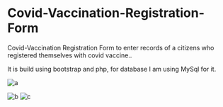 # Covid-Vaccination-Registration-Form
Covid-Vaccination Registration Form to enter records of a citizens who registered themselves with covid vaccine.. 

It is build using bootstrap and php, for database I am using MySql for it.

![a](https://user-images.githubusercontent.com/51805517/126644888-e884fa21-22d4-459f-8489-3b85a94d6d15.JPG)



![b](https://user-images.githubusercontent.com/51805517/126645124-232d4ece-37b7-4dcb-aaec-9ae784dc005f.JPG)
![c](https://user-images.githubusercontent.com/51805517/126645133-3dd6980b-88c8-43f7-a63a-efc0f1d30043.JPG)
